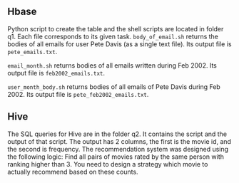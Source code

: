 ## Hbase

Python script to create the table and the shell scripts are located in folder q1. Each file corresponds to its given task. `body_of_email.sh` returns the bodies of all emails for user Pete Davis (as a single text file). Its output file is `pete_emails.txt`.

 `email_month.sh` returns bodies of all emails written during Feb 2002. Its output file is `feb2002_emails.txt`.

 `user_month_body.sh` returns bodies of all emails of Pete Davis during Feb 2002. Its output file is `pete_feb2002_emails.txt`.

 ## Hive

 The SQL queries for Hive are in the folder q2. It contains the script and the output of that script. The output has 2 columns, the first is the movie id, and the second is frequency. The recommendation system was designed using the following logic: Find all pairs of movies rated by the same person with ranking higher than 3. You need to design a strategy which movie to actually recommend based on these counts.